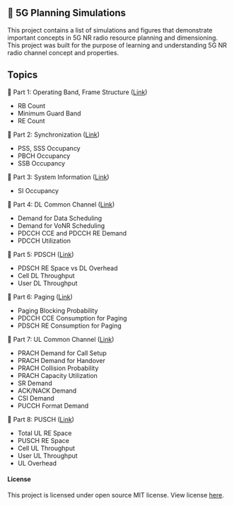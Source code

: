 ## 🚩 5G Planning Simulations 

This project contains a list of simulations and figures that demonstrate important concepts in 5G NR radio resource planning and dimensioning. This project was built for the purpose of learning and understanding 5G NR radio channel concept and properties. 

## Topics

📘 Part 1: Operating Band, Frame Structure ([Link](https://github.com/zulfadlizainal/5G-NR-Planning-And-Dimensioning/tree/master/Part%201%20Operating%20Band%2C%20Frame%20Structure))

- RB Count<br>
- Minimum Guard Band<br> 
- RE Count<br> 

📘 Part 2: Synchronization ([Link](https://github.com/zulfadlizainal/5G-NR-Planning-And-Dimensioning/tree/master/Part%202%20Syncronization))

- PSS, SSS Occupancy<br>
- PBCH Occupancy<br> 
- SSB Occupancy<br> 

📘 Part 3: System Information ([Link](https://github.com/zulfadlizainal/5G-NR-Planning-And-Dimensioning/tree/master/Part%203%20System%20Information))

- SI Occupancy<br> 

📘 Part 4: DL Common Channel ([Link](https://github.com/zulfadlizainal/5G-NR-Planning-And-Dimensioning/tree/master/Part%204%20DL%20Common%20Channel))

- Demand for Data Scheduling<br>
- Demand for VoNR Scheduling<br>
- PDCCH CCE and PDCCH RE Demand<br> 
- PDCCH Utilization<br> 

📘 Part 5: PDSCH ([Link](https://github.com/zulfadlizainal/5G-NR-Planning-And-Dimensioning/tree/master/Part%205%20PDSCH))

- PDSCH RE Space vs DL Overhead<br> 
- Cell DL Throughput<br> 
- User DL Throughput<br> 

📘 Part 6: Paging ([Link](https://github.com/zulfadlizainal/5G-NR-Planning-And-Dimensioning/tree/master/Part%206%20Paging))

- Paging Blocking Probability<br>
- PDCCH CCE Consumption for Paging<br> 
- PDSCH RE Consumption for Paging<br> 

📘 Part 7: UL Common Channel ([Link](https://))

- PRACH Demand for Call Setup<br>
- PRACH Demand for Handover<br>
- PRACH Collision Probability<br>
- PRACH Capacity Utilization<br>
- SR Demand<br>
- ACK/NACK Demand<br>
- CSI Demand<br>
- PUCCH Format Demand<br>

📘 Part 8: PUSCH ([Link](https://))

- Total UL RE Space<br>
- PUSCH RE Space<br>
- Cell UL Throughput<br>
- User UL Throughput<br>
- UL Overhead<br>

#### License

This project is licensed under open source MIT license. View license [here](https://github.com/zulfadlizainal/5G-NR-Planning-And-Dimensioning/blob/master/LICENSE).